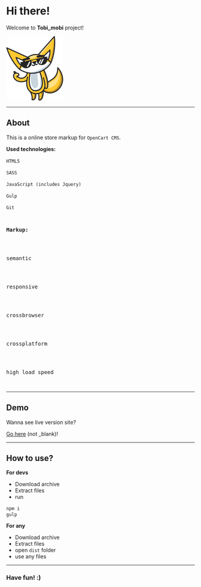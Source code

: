 <h1>Hi there!</h1>
<p>Welcome to <strong>Tobi_mobi</strong> project!</p>
<img src="https://github.com/vladorg/tobi_mobi/raw/master/dist/img/chudik2.png" alt="Tobi image">

---

<h2>About</h2>
<p>This is a online store markup for <code>OpenCart CMS</code>.</p>
<p><strong>Used technologies:</strong></p>
<p><code>HTML5</code></p>
<p><code>SASS</code></p>
<p><code>JavaScript (includes Jquery)</code></p>
<p><code>Gulp</code></p>
<p><code>Git</code></p>

<pre>
	<p><strong>Markup:</strong></p>
		<p>semantic</p>
		<p>responsive</p>
		<p>crossbrowser</p>
		<p>crossplatform</p>
		<p>high load speed</p>
</pre>

---

<h2>Demo</h2>
<p>Wanna see live version site?<p>
<p><a href="https://vladorg.github.io/tobi_mobi/" target="_blank">Go here</a> (not _blank)!<p>

---

<h2>How to use?</h2>
<p><strong>For devs</strong></p>
<ul>
  <li>Download archive</li>
  <li>Extract files</li>
  <li>run</li>
  </li>
</ul>

```
npm i
gulp
``` 

<p><strong>For any</strong></p>
<ul>
  <li>Download archive</li>
  <li>Extract files</li>
  <li>open <code>dist</code> folder</li>
  <li>use any files</li>
</ul>

---

<h3>Have fun! :)</h3>
